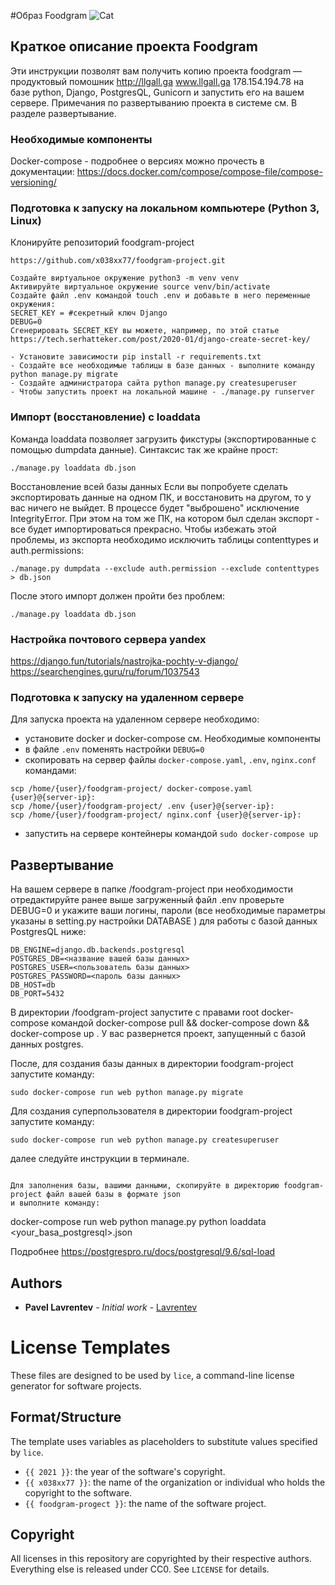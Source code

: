 #Образ Foodgram
![Cat](https://github.com/x038xx77/foodgram-project/workflows/Foodgram/badge.svg)
## Краткое описание проекта Foodgram

Эти инструкции позволят вам получить копию проекта foodgram — продуктовый помошник
http://llgall.ga
www.llgall.ga
178.154.194.78
на базе python, Django, PostgresQL, Gunicorn и запустить его на
вашем сервере. Примечания по развертыванию проекта в системе
см. В разделе развертывание.

### Необходимые компоненты
Docker-compose - подробнее о версиях можно прочесть в документации:
https://docs.docker.com/compose/compose-file/compose-versioning/


### Подготовка к запуску на локальном компьютере (Python 3, Linux)
Клонируйте репозиторий foodgram-project
```
https://github.com/x038xx77/foodgram-project.git
```
```
Создайте виртуальное окружение python3 -m venv venv
Активируйте виртуальное окружение source venv/bin/activate
Создайте файл .env командой touch .env и добавьте в него переменные окружения:
SECRET_KEY = #секретный ключ Django
DEBUG=0
Сгенерировать SECRET_KEY вы можете, например, по этой статье https://tech.serhatteker.com/post/2020-01/django-create-secret-key/

- Установите зависимости pip install -r requirements.txt
- Создайте все необходимые таблицы в базе данных - выполните команду python manage.py migrate
- Создайте администратора сайта python manage.py createsuperuser
- Чтобы запустить проект на локальной машине - ./manage.py runserver
```
### Импорт (восстановление) с loaddata
Команда loaddata позволяет загрузить фикстуры (экспортированные с помощью dumpdata данные). Синтаксис так же крайне прост:
```
./manage.py loaddata db.json
```
Восстановление всей базы данных
Если вы попробуете сделать экспортировать данные на одном ПК, и восстановить на другом, то у вас ничего не выйдет. В процессе будет "выброшено" исключение IntegrityError. При этом на том же ПК, на котором был сделан экспорт - все будет импортироваться прекрасно. Чтобы избежать этой проблемы, из экспорта необходимо исключить таблицы contenttypes и auth.permissions:
```
./manage.py dumpdata --exclude auth.permission --exclude contenttypes > db.json
```
После этого импорт должен пройти без проблем:
```
./manage.py loaddata db.json
```
### Настройка почтового сервера yandex
https://django.fun/tutorials/nastrojka-pochty-v-django/
https://searchengines.guru/ru/forum/1037543

### Подготовка к запуску на удаленном сервере
Для запуска проекта на удаленном сервере необходимо:
- установите docker и docker-compose см. Необходимые компоненты
- в файле `.env` поменять настройки `DEBUG=0`
- скопировать на сервер файлы `docker-compose.yaml`, `.env`, `nginx.conf` командами:
```
scp /home/{user}/foodgram-project/ docker-compose.yaml  {user}@{server-ip}:
scp /home/{user}/foodgram-project/ .env {user}@{server-ip}:
scp /home/{user}/foodgram-project/ nginx.conf {user}@{server-ip}:
```
- запустить на сервере контейнеры командой `sudo docker-compose up`

## Развертывание
На вашем сервере в папке /foodgram-project при необходимости отредактируйте ранее выше загруженный файл .env проверьте DEBUG=0 и укажите ваши логины, пароли (все необходимые 
параметры указаны в setting.py настройки DATABASE ) для работы с базой данных PostgresQL ниже:

```  
DB_ENGINE=django.db.backends.postgresql
POSTGRES_DB=<название вашей базы данных>
POSTGRES_USER=<пользователь базы данных>
POSTGRES_PASSWORD=<пароль базы данных>
DB_HOST=db
DB_PORT=5432
```
В директории /foodgram-project запустите c правами root docker-compose командой 
docker-compose pull && docker-compose down && docker-compose up
. У вас развернется проект, запущенный с базой данных postgres.

После, для создания базы данных в директории foodgram-project запустите команду:

```  
sudo docker-compose run web python manage.py migrate
```

Для создания суперпользователя в директории foodgram-project запустите команду:

```  
sudo docker-compose run web python manage.py createsuperuser
```
далее следуйте инструкции в терминале.


```

Для заполнения базы, вашими данными, скопируйте в директорию foodgram-project файл вашей базы в формате json 
и выполните команду:
```     
docker-compose run web python manage.py python loaddata <your_basa_postgresql>.json

Подробнее https://postgrespro.ru/docs/postgresql/9.6/sql-load

## Authors

* **Pavel Lavrentev** - *Initial work* - [Lavrentev](https://github.com/x038xx77)

# License Templates

These files are designed to be used by `lice`, a command-line license generator
for software projects. 

## Format/Structure

The template uses variables as placeholders to substitute values specified by
`lice`.

* `{{ 2021 }}`: the year of the software's copyright.
* `{{ x038xx77 }}`: the name of the organization or individual who holds
the copyright to the software.
* `{{ foodgram-progect }}`: the name of the software project.

## Copyright

All licenses in this repository are copyrighted by their respective authors.
Everything else is released under CC0. See `LICENSE` for details.
